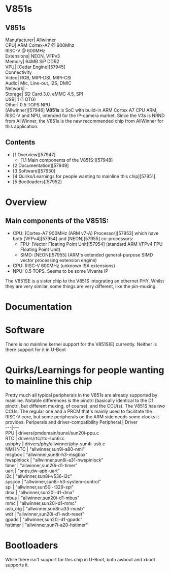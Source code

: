 # V851s
V851s  
---  
Manufacturer|  Allwinner  
CPU|  ARM Cortex-A7 @ 900Mhz  
RISC-V @ 600MHz  
Extensions|  NEON, VFPv3  
Memory|  64MB SiP DDR2  
VPU|  [Cedar Engine][57945]  
Connectivity  
Video|  RGB, MIPI-DSI, MIPI-CSI  
Audio|  Mic, Line-out, I2S, DMIC  
Network|  -  
Storage|  SD Card 3.0, eMMC 4.5, SPI  
USB|  1 (1 OTG)  
Other|  0.5 TOPS NPU  
[Allwinner][57946] **V851s** is SoC with build-in ARM Cortex A7 CPU ARM, RISC-V and NPU, intended for the IP-camera market. Since the V3s is NRND from AllWinner, the V851s is the new recommended chip from AllWinner for this application. 
## Contents
  * [1 Overview][57947]
    * [1.1 Main components of the V851S:][57948]
  * [2 Documentation][57949]
  * [3 Software][57950]
  * [4 Quirks/Learnings for people wanting to mainline this chip][57951]
  * [5 Bootloaders][57952]

# Overview
## Main components of the V851S:
  * CPU: [Cortex-A7 900MHz (ARM v7-A) Processor][57953] which have both [VFPv4][57954] and [NEON][57955] co-processors: 
    * FPU: [Vector Floating Point Unit][57954] (standard ARM VFPv4 FPU Floating Point Unit)
    * SIMD: [NEON][57955] (ARM's extended general-purpose SIMD vector processing extension engine)
  * CPU: RISC-V 600MHz (unknown ISA extensions)
  * NPU: 0.5 TOPS. Seems to be some Vivante IP

The V851SE is a sister chip to the V851S integrating an ethernet PHY. Whilst they are very similar, some things are very different, like the pin-muxing. 
# Documentation
# Software
There is no mainline kernel support for the V851S(E) currently. Neither is there support for it in U-Boot 
# Quirks/Learnings for people wanting to mainline this chip
Pretty much all typical peripherals in the V851s are already supported by mainline. Notable differences is the pinctrl (basically identical to the D1 pinctrl, but different muxing, of course), and the CCU(s). The V851S has _two_ CCUs. The regular one and a PRCM that's mainly used to facilitate the RISC-V core, but some peripherals on the ARM side needs some clocks it provides. 
Periperals and driver-compatibility  Peripheral | Driver   
---|---  
PPU | drivers/pmdomain/sunxi/sun20i-ppu.c   
RTC | drivers/rtc/rtc-sun6i.c   
usbphy | drivers/phy/allwinner/phy-sun4i-usb.c   
NMI INTC | "allwinner,sun9i-a80-nmi"   
msgbox | "allwinner,sun8i-h3-msgbox"   
hwspinlock | "allwinner,sun6i-a31-hwspinlock"   
timer | "allwinner,sun20i-d1-timer"   
uart | "snps,dw-apb-uart"   
i2c | "allwinner,sun8i-v536-i2c"   
syscon | "allwinner,sun8i-h3-system-control"   
spi | "allwinner,sun50i-r329-spi"   
dma | "allwinner,sun20i-d1-dma"   
mbus | "allwinner,sun20i-d1-mbus"   
mmc | "allwinner,sun20i-d1-mmc"   
usb_otg | "allwinner,sun8i-a33-musb"   
wdt | "allwinner,sun20i-d1-wdt-reset"   
gpadc | "allwinner,sun20i-d1-gpadc"   
hstimer | "allwinner,sun7i-a20-hstimer"   
# Bootloaders
While there isn't support for this chip in U-Boot, both awboot and xboot supports it.
